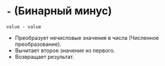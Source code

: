 # `-` (Бинарный минус)

`value - value`

- Преобразует нечисловые значения в числа (Численное преобразование).
- Вычитает второе значение из первого.
- Возвращает результат.
